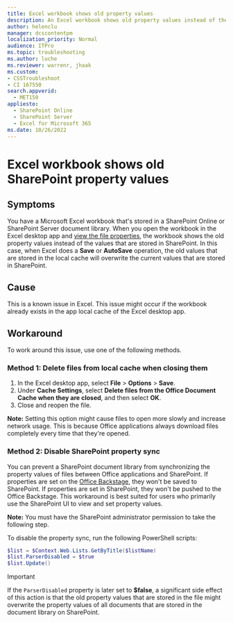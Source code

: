 ```yaml
---
title: Excel workbook shows old property values
description: An Excel workbook shows old property values instead of the current SharePoint property values when it's opened from SharePoint in the Excel desktop.
author: helenclu
manager: dcscontentpm
localization_priority: Normal
audience: ITPro
ms.topic: troubleshooting
ms.author: luche
ms.reviewer: warrenr, jhaak
ms.custom: 
- CSSTroubleshoot
- CI 167550
search.appverid: 
  - MET150
appliesto: 
  - SharePoint Online
  - SharePoint Server
  - Excel for Microsoft 365
ms.date: 10/26/2022
---
```

# Excel workbook shows old SharePoint property values

## Symptoms

You have a Microsoft Excel workbook that's stored in a SharePoint Online or SharePoint Server document library. When you open the workbook in the Excel desktop app and [view the file properties](https://support.microsoft.com/office/view-or-change-the-properties-for-an-office-file-21d604c2-481e-4379-8e54-1dd4622c6b75), the workbook shows the old property values instead of the values that are stored in SharePoint. In this case, when Excel does a **Save** or **AutoSave** operation, the old values that are stored in the local cache will overwrite the current values that are stored in SharePoint.

## Cause

This is a known issue in Excel. This issue might occur if the workbook already exists in the app local cache of the Excel desktop app.

## Workaround

To work around this issue, use one of the following methods.

### Method 1: Delete files from local cache when closing them

1. In the Excel desktop app, select **File** > **Options** > **Save**.  
2. Under **Cache Settings**, select **Delete files from the Office Document Cache when they are closed**, and then select **OK**.  
3. Close and reopen the file.

**Note:** Setting this option might cause files to open more slowly and increase network usage. This is because Office applications always download files completely every time that they're opened.  
  
### Method 2: Disable SharePoint property sync

You can prevent a SharePoint document library from synchronizing the property values of files between Office applications and SharePoint. If properties are set on the [Office Backstage](https://support.microsoft.com/office/start-backstage-with-the-file-tab-04610088-406c-43d0-98a0-c1999ab4ef53), they won't be saved to SharePoint. If properties are set in SharePoint, they won't be pushed to the Office Backstage. This workaround is best suited for users who primarily use the SharePoint UI to view and set property values.

**Note:** You must have the SharePoint administrator permission to take the following step.

To disable the property sync, run the following PowerShell scripts:  
  
```powershell  
$list = $Context.Web.Lists.GetByTitle($listName)  
$list.ParserDisabled = $true  
$list.Update()  
```

> [!IMPORTANT]
> If the `ParserDisabled` property is later set to **$false**, a significant side effect of this action is that the old property values that are stored in the file might overwrite the property values of all documents that are stored in the document library on SharePoint.
